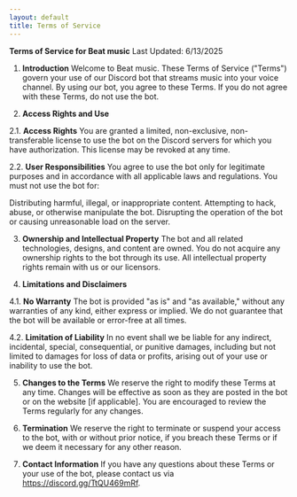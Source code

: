 ```yaml
---
layout: default
title: Terms of Service
---
```

**Terms of Service for Beat music**
Last Updated: 6/13/2025

1. **Introduction**
Welcome to Beat music. These Terms of Service ("Terms") govern your use of our Discord bot that streams music into your voice channel. By using our bot, you agree to these Terms. If you do not agree with these Terms, do not use the bot.

2. **Access Rights and Use**

2.1. **Access Rights**
You are granted a limited, non-exclusive, non-transferable license to use the bot on the Discord servers for which you have authorization. This license may be revoked at any time.

2.2. **User Responsibilities**
You agree to use the bot only for legitimate purposes and in accordance with all applicable laws and regulations. You must not use the bot for:

Distributing harmful, illegal, or inappropriate content.
Attempting to hack, abuse, or otherwise manipulate the bot.
Disrupting the operation of the bot or causing unreasonable load on the server.

3. **Ownership and Intellectual Property**
The bot and all related technologies, designs, and content are owned. You do not acquire any ownership rights to the bot through its use. All intellectual property rights remain with us or our licensors.

4. **Limitations and Disclaimers**

4.1. **No Warranty**
The bot is provided "as is" and "as available," without any warranties of any kind, either express or implied. We do not guarantee that the bot will be available or error-free at all times.

4.2. **Limitation of Liability**
In no event shall we be liable for any indirect, incidental, special, consequential, or punitive damages, including but not limited to damages for loss of data or profits, arising out of your use or inability to use the bot.

5. **Changes to the Terms**
We reserve the right to modify these Terms at any time. Changes will be effective as soon as they are posted in the bot or on the website [if applicable]. You are encouraged to review the Terms regularly for any changes.

6. **Termination**
We reserve the right to terminate or suspend your access to the bot, with or without prior notice, if you breach these Terms or if we deem it necessary for any other reason.

7. **Contact Information**
If you have any questions about these Terms or your use of the bot, please contact us via https://discord.gg/TtQU469mRf.

